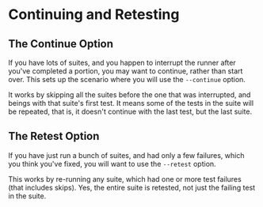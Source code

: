 # Continuing and Retesting

## The Continue Option

If you have lots of suites, and you happen to interrupt the runner after you've completed a portion, you may want to continue, rather than start over. This sets up the scenario where you will use the `--continue` option.

It works by skipping all the suites before the one that was interrupted, and beings with that suite's first test. It means some of the tests in the suite will be repeated, that is, it doesn't continue with the last test, but the last suite.

## The Retest Option

If you have just run a bunch of suites, and had only a few failures, which you think you've fixed, you will want to use the `--retest` option.

This works by re-running any suite, which had one or more test failures (that includes skips). Yes, the entire suite is retested, not just the failing test in the suite.


